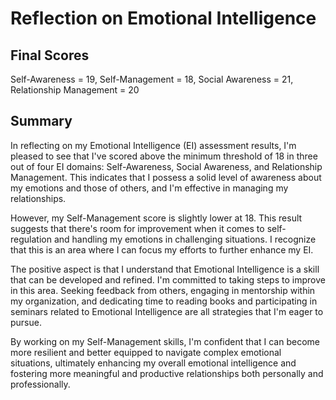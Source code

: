 
# Reflection on Emotional Intelligence

## Final Scores

 Self-Awareness = 19, Self-Management = 18, Social Awareness = 21, Relationship Management = 20

## Summary

In reflecting on my Emotional Intelligence (EI) assessment results, I'm pleased to see that I've scored above the minimum threshold of 18 in three out of four EI domains: Self-Awareness, Social Awareness, and Relationship Management. This indicates that I possess a solid level of awareness about my emotions and those of others, and I'm effective in managing my relationships.

However, my Self-Management score is slightly lower at 18. This result suggests that there's room for improvement when it comes to self-regulation and handling my emotions in challenging situations. I recognize that this is an area where I can focus my efforts to further enhance my EI.

The positive aspect is that I understand that Emotional Intelligence is a skill that can be developed and refined. I'm committed to taking steps to improve in this area. Seeking feedback from others, engaging in mentorship within my organization, and dedicating time to reading books and participating in seminars related to Emotional Intelligence are all strategies that I'm eager to pursue.

By working on my Self-Management skills, I'm confident that I can become more resilient and better equipped to navigate complex emotional situations, ultimately enhancing my overall emotional intelligence and fostering more meaningful and productive relationships both personally and professionally.